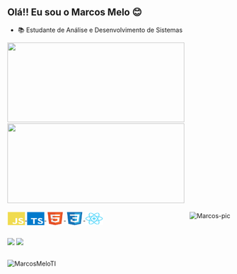 ## Olá!! Eu sou o Marcos Melo 😊

- 📚 Estudante de Análise e Desenvolvimento de Sistemas

 <div>
  <a href="https://github.com/MarcosMeloTI">
  <img height="180em" width="400px" src="https://github-readme-stats.vercel.app/api?username=MarcosMeloTI&show_icons=true&theme=dracula&include_all_commits=true&count_private=true"/>
  <img height="180em" width="400px" src="https://github-readme-stats.vercel.app/api/top-langs/?username=MarcosMeloTI&layout=compact&langs_count=7&theme=dracula"/>
</div>
<div style="display: inline_block"><br>
  <img align="center" alt="Marcos-Js" height="30" width="40" src="https://raw.githubusercontent.com/devicons/devicon/master/icons/javascript/javascript-plain.svg">
  <img align="center" alt="Marcos-Ts" height="30" width="40" src="https://raw.githubusercontent.com/devicons/devicon/master/icons/typescript/typescript-original.svg">
  <img align="center" alt="Marcos-HTML" height="30" width="40" src="https://raw.githubusercontent.com/devicons/devicon/master/icons/html5/html5-original.svg">
  <img align="center" alt="Marcos-CSS" height="30" width="40" src="https://raw.githubusercontent.com/devicons/devicon/master/icons/css3/css3-original.svg">
  <img align="center" alt="Marcos-React" height="30" width="40" src="https://raw.githubusercontent.com/devicons/devicon/master/icons/react/react-original.svg">
  <img align="right" alt="Marcos-pic" height="180" src="https://raw.githubusercontent.com/MicaelliMedeiros/micaellimedeiros/master/image/computer-illustration.png">
</div>

  ##
  
  <div> 
  <a href = "mailto:marcosmeloti@outlook.com"><img src="https://img.shields.io/badge/Outlook-6610F2?style=for-the-badge&logo=microsoft-outlook&logoColor=white" target="_blank"></a>
  <a href="https://www.linkedin.com/in/marcosmeloti" target="_blank"><img src="https://img.shields.io/badge/-Linkedin-6610F2?style=for-the-badge&logo=Linkedin&logoColor=white&link=https://www.linkedin.com/in/marcosmeloti" target="_blank"></a> 
    
  </div>
  
  ##
  
   <img src="https://komarev.com/ghpvc/?username=MarcosMeloTI&color=red" alt="MarcosMeloTI"/>
